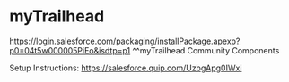 # myTrailhead

https://login.salesforce.com/packaging/installPackage.apexp?p0=04t5w000005PiEo&isdtp=p1
^^myTrailhead Community Components

Setup Instructions: https://salesforce.quip.com/UzbgApg0IWxi
